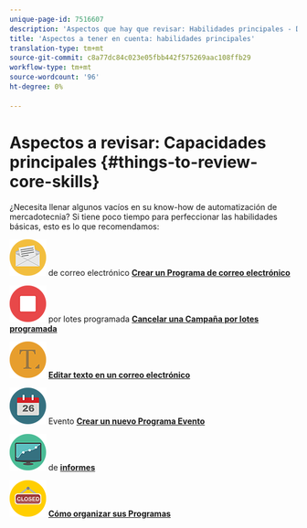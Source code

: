 ```yaml
---
unique-page-id: 7516607
description: 'Aspectos que hay que revisar: Habilidades principales - Documentos de marketing - Documentación del producto'
title: 'Aspectos a tener en cuenta: habilidades principales'
translation-type: tm+mt
source-git-commit: c8a77dc84c023e05fbb442f575269aac108ffb29
workflow-type: tm+mt
source-wordcount: '96'
ht-degree: 0%

---
```



# Aspectos a revisar: Capacidades principales {#things-to-review-core-skills}

¿Necesita llenar algunos vacíos en su know-how de automatización de mercadotecnia? Si tiene poco tiempo para perfeccionar las habilidades básicas, esto es lo que recomendamos:

![Crear un Programa](assets/office-28.png) de correo electrónico **[Crear un Programa de correo electrónico](/help/marketo/product-docs/email-marketing/email-programs/creating-an-email-program/create-an-email-program.md)**

![Cancelar una Campaña](assets/multimedia-27.png) por lotes programada **[Cancelar una Campaña por lotes programada](/help/marketo/product-docs/core-marketo-concepts/smart-campaigns/using-smart-campaigns/cancel-a-scheduled-batch-campaign-run.md)**

![Editar texto en un correo electrónico](assets/graphic-design-tools-34.png) **[Editar texto en un correo electrónico](/help/marketo/product-docs/email-marketing/general/email-editor-2/edit-elements-in-an-email.md)**

![Crear un nuevo Programa](assets/seo-57.png) Evento **[Crear un nuevo Programa Evento](/help/marketo/product-docs/demand-generation/events/understanding-events/create-a-new-event-program.md)**

![Tipos](assets/seo-04.png) de **[informes](/help/marketo/product-docs/reporting/basic-reporting/report-types/report-type-overview.md)**

![Cómo organizar sus Programas](assets/shopping-09.png) **[Cómo organizar sus Programas](/help/marketo/product-docs/core-marketo-concepts/programs/working-with-programs/best-practice-how-to-organize-your-programs.md)**
